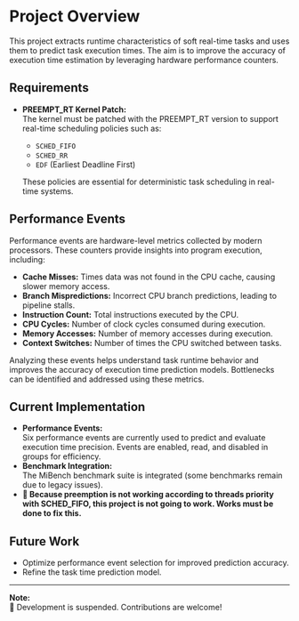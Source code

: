 # Project Overview

This project extracts runtime characteristics of soft real-time tasks and uses them to predict task execution times. The aim is to improve the accuracy of execution time estimation by leveraging hardware performance counters.

## Requirements

- **PREEMPT_RT Kernel Patch:**  
  The kernel must be patched with the PREEMPT_RT version to support real-time scheduling policies such as:
  - `SCHED_FIFO`
  - `SCHED_RR`
  - `EDF` (Earliest Deadline First)

  These policies are essential for deterministic task scheduling in real-time systems.

## Performance Events

Performance events are hardware-level metrics collected by modern processors. These counters provide insights into program execution, including:

- **Cache Misses:** Times data was not found in the CPU cache, causing slower memory access.
- **Branch Mispredictions:** Incorrect CPU branch predictions, leading to pipeline stalls.
- **Instruction Count:** Total instructions executed by the CPU.
- **CPU Cycles:** Number of clock cycles consumed during execution.
- **Memory Accesses:** Number of memory accesses during execution.
- **Context Switches:** Number of times the CPU switched between tasks.

Analyzing these events helps understand task runtime behavior and improves the accuracy of execution time prediction models. Bottlenecks can be identified and addressed using these metrics.

## Current Implementation

- **Performance Events:**  
  Six performance events are currently used to predict and evaluate execution time precision. Events are enabled, read, and disabled in groups for efficiency.
- **Benchmark Integration:**  
  The MiBench benchmark suite is integrated (some benchmarks remain due to legacy issues).
- **🔴 Because preemption is not working according to threads priority with SCHED_FIFO, this project is not going to work. Works must be done to fix this.** 

## Future Work

- Optimize performance event selection for improved prediction accuracy.
- Refine the task time prediction model.

---

**Note:**  
🔴 Development is suspended. Contributions are welcome!
